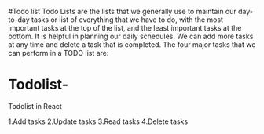#Todo list
Todo Lists are the lists that we generally use to maintain our day-to-day tasks or list of everything that we have to do, with the most important tasks at the top of the list, and the least important tasks at the bottom. It is helpful in planning our daily schedules. We can add more tasks at any time and delete a task that is completed. The four major tasks that we can perform in a TODO list are:

# Todolist-

Todolist in React

1.Add tasks
2.Update tasks
3.Read tasks
4.Delete tasks
